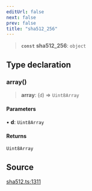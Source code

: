 ```yaml
---
editUrl: false
next: false
prev: false
title: "sha512_256"
---
```


> **`const`** **sha512\_256**: `object`

## Type declaration

### array()

> **array**: (`d`) => `Uint8Array`

#### Parameters

• **d**: `Uint8Array`

#### Returns

`Uint8Array`

## Source

[sha512.ts:1311](https://github.com/algorandfoundation/liquid-auth/blob/10c59840d062554c79d275cbb41957b40edae1ed/clients/liquid-auth-core/src/sha512.ts#L1311)
